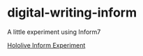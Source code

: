 # digital-writing-inform

A little experiment using Inform7

[Hololive Inform Experiment](https://holo-inform-piece-a63e17.netlify.app/)

